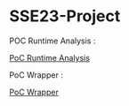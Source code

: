 # SSE23-Project

POC Runtime Analysis :

[PoC Runtime Analysis](poc_runtime/README.md)


PoC Wrapper : 

[PoC Wrapper](poc_wrapper/README.md)
